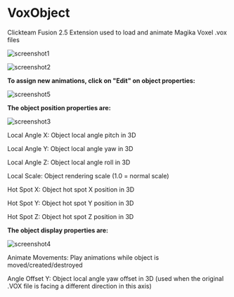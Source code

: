 

# VoxObject
Clickteam Fusion 2.5 Extension used to load and animate Magika Voxel .vox files

![screenshot1](http://youtu.be/XcEmwrt0w4A)

![screenshot2](http://youtu.be/fDV_od45qWg)


**To assign new animations, click on "Edit" on object properties:**

![screenshot5](https://i.snipboard.io/Tg5x91.jpg)


**The object position properties are:**

![screenshot3](https://i.snipboard.io/PHJV6v.jpg)

Local Angle X: Object local angle pitch in 3D

Local Angle Y: Object local angle yaw in 3D

Local Angle Z: Object local angle roll in 3D

Local Scale: Object rendering scale (1.0 = normal scale)

Hot Spot X: Object hot spot X position in 3D

Hot Spot Y: Object hot spot Y position in 3D

Hot Spot Z: Object hot spot Z position in 3D


**The object display properties are:**

![screenshot4](https://i.snipboard.io/7rfDge.jpg)

Animate Movements: Play animations while object is moved/created/destroyed

Angle Offset Y: Object local angle yaw offset in 3D (used when the original .VOX file is facing a different direction in this axis)
